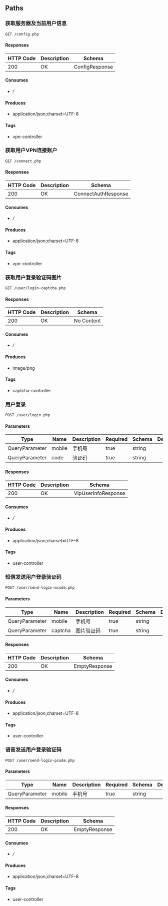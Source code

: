 ## Paths
### 获取服务器及当前用户信息
```
GET /config.php
```

#### Responses
|HTTP Code|Description|Schema|
|----|----|----|
|200|OK|ConfigResponse|


#### Consumes

* */*

#### Produces

* application/json;charset=UTF-8

#### Tags

* vpn-controller

### 获取用户VPN连接账户
```
GET /connect.php
```

#### Responses
|HTTP Code|Description|Schema|
|----|----|----|
|200|OK|ConnectAuthResponse|


#### Consumes

* */*

#### Produces

* application/json;charset=UTF-8

#### Tags

* vpn-controller

### 获取用户登录验证码图片
```
GET /user/login-captcha.php
```

#### Responses
|HTTP Code|Description|Schema|
|----|----|----|
|200|OK|No Content|


#### Consumes

* */*

#### Produces

* image/png

#### Tags

* captcha-controller

### 用户登录
```
POST /user/login.php
```

#### Parameters
|Type|Name|Description|Required|Schema|Default|
|----|----|----|----|----|----|
|QueryParameter|mobile|手机号|true|string||
|QueryParameter|code|验证码|true|string||


#### Responses
|HTTP Code|Description|Schema|
|----|----|----|
|200|OK|VipUserInfoResponse|


#### Consumes

* */*

#### Produces

* application/json;charset=UTF-8

#### Tags

* user-controller

### 短信发送用户登录验证码
```
POST /user/send-login-mcode.php
```

#### Parameters
|Type|Name|Description|Required|Schema|Default|
|----|----|----|----|----|----|
|QueryParameter|mobile|手机号|true|string||
|QueryParameter|captcha|图片验证码|true|string||


#### Responses
|HTTP Code|Description|Schema|
|----|----|----|
|200|OK|EmptyResponse|


#### Consumes

* */*

#### Produces

* application/json;charset=UTF-8

#### Tags

* user-controller

### 语音发送用户登录验证码
```
POST /user/send-login-pcode.php
```

#### Parameters
|Type|Name|Description|Required|Schema|Default|
|----|----|----|----|----|----|
|QueryParameter|mobile|手机号|true|string||


#### Responses
|HTTP Code|Description|Schema|
|----|----|----|
|200|OK|EmptyResponse|


#### Consumes

* */*

#### Produces

* application/json;charset=UTF-8

#### Tags

* user-controller


